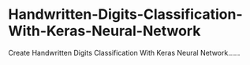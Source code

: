 # Handwritten-Digits-Classification-With-Keras-Neural-Network
Create Handwritten Digits Classification With Keras Neural Network......
